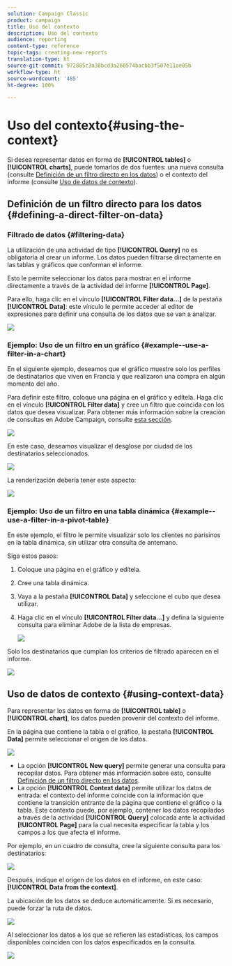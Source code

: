 ```yaml
---
solution: Campaign Classic
product: campaign
title: Uso del contexto
description: Uso del contexto
audience: reporting
content-type: reference
topic-tags: creating-new-reports
translation-type: ht
source-git-commit: 972885c3a38bcd3a260574bacbb3f507e11ae05b
workflow-type: ht
source-wordcount: '485'
ht-degree: 100%

---
```



# Uso del contexto{#using-the-context}

Si desea representar datos en forma de **[!UICONTROL tables]** o **[!UICONTROL charts]**, puede tomarlos de dos fuentes: una nueva consulta (consulte [Definición de un filtro directo en los datos](#defining-a-direct-filter-on-data)) o el contexto del informe (consulte [Uso de datos de contexto](#using-context-data)).

## Definición de un filtro directo para los datos {#defining-a-direct-filter-on-data}

### Filtrado de datos {#filtering-data}

La utilización de una actividad de tipo **[!UICONTROL Query]** no es obligatoria al crear un informe. Los datos pueden filtrarse directamente en las tablas y gráficos que conforman el informe.

Esto le permite seleccionar los datos para mostrar en el informe directamente a través de la actividad del informe **[!UICONTROL Page]**.

Para ello, haga clic en el vínculo **[!UICONTROL Filter data...]** de la pestaña **[!UICONTROL Data]**: este vínculo le permite acceder al editor de expresiones para definir una consulta de los datos que se van a analizar.

![](assets/reporting_filter_data_from_page.png)

### Ejemplo: Uso de un filtro en un gráfico {#example--use-a-filter-in-a-chart}

En el siguiente ejemplo, deseamos que el gráfico muestre solo los perfiles de destinatarios que viven en Francia y que realizaron una compra en algún momento del año.

Para definir este filtro, coloque una página en el gráfico y edítela. Haga clic en el vínculo **[!UICONTROL Filter data]** y cree un filtro que coincida con los datos que desea visualizar. Para obtener más información sobre la creación de consultas en Adobe Campaign, consulte [esta sección](../../platform/using/about-queries-in-campaign.md).

![](assets/s_ncs_advuser_report_wizard_029.png)

En este caso, deseamos visualizar el desglose por ciudad de los destinatarios seleccionados.

![](assets/reporting_graph_with_2vars.png)

La renderización debería tener este aspecto:

![](assets/reporting_graph_with_2vars_preview.png)

### Ejemplo: Uso de un filtro en una tabla dinámica {#example--use-a-filter-in-a-pivot-table}

En este ejemplo, el filtro le permite visualizar solo los clientes no parisinos en la tabla dinámica, sin utilizar otra consulta de antemano.

Siga estos pasos:

1. Coloque una página en el gráfico y edítela.
1. Cree una tabla dinámica.
1. Vaya a la pestaña **[!UICONTROL Data]** y seleccione el cubo que desea utilizar.
1. Haga clic en el vínculo **[!UICONTROL Filter data...]** y defina la siguiente consulta para eliminar Adobe de la lista de empresas.

   ![](assets/s_ncs_advuser_report_display_03.png)

Solo los destinatarios que cumplan los criterios de filtrado aparecen en el informe.

![](assets/s_ncs_advuser_report_display_04.png)

## Uso de datos de contexto {#using-context-data}

Para representar los datos en forma de **[!UICONTROL table]** o **[!UICONTROL chart]**, los datos pueden provenir del contexto del informe.

En la página que contiene la tabla o el gráfico, la pestaña **[!UICONTROL Data]** permite seleccionar el origen de los datos.

![](assets/s_ncs_advuser_report_datasource_3.png)

* La opción **[!UICONTROL New query]** permite generar una consulta para recopilar datos. Para obtener más información sobre esto, consulte [Definición de un filtro directo en los datos](#defining-a-direct-filter-on-data).
* La opción **[!UICONTROL Context data]** permite utilizar los datos de entrada: el contexto del informe coincide con la información que contiene la transición entrante de la página que contiene el gráfico o la tabla. Este contexto puede, por ejemplo, contener los datos recopilados a través de la actividad **[!UICONTROL Query]** colocada ante la actividad **[!UICONTROL Page]** para la cual necesita especificar la tabla y los campos a los que afecta el informe.

Por ejemplo, en un cuadro de consulta, cree la siguiente consulta para los destinatarios:

![](assets/s_ncs_advuser_report_datasource_2.png)

Después, indique el origen de los datos en el informe, en este caso: **[!UICONTROL Data from the context]**.

La ubicación de los datos se deduce automáticamente. Si es necesario, puede forzar la ruta de datos.

![](assets/s_ncs_advuser_report_datasource_4.png)

Al seleccionar los datos a los que se refieren las estadísticas, los campos disponibles coinciden con los datos especificados en la consulta.

![](assets/s_ncs_advuser_report_datasource_1.png)

